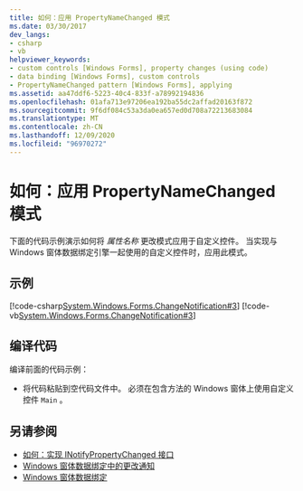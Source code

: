 ```yaml
---
title: 如何：应用 PropertyNameChanged 模式
ms.date: 03/30/2017
dev_langs:
- csharp
- vb
helpviewer_keywords:
- custom controls [Windows Forms], property changes (using code)
- data binding [Windows Forms], custom controls
- PropertyNameChanged pattern [Windows Forms], applying
ms.assetid: aa47ddf6-5223-40c4-833f-a78992194836
ms.openlocfilehash: 01afa713e97206ea192ba55dc2affad20163f872
ms.sourcegitcommit: 9f6df084c53a3da0ea657ed0d708a72213683084
ms.translationtype: MT
ms.contentlocale: zh-CN
ms.lasthandoff: 12/09/2020
ms.locfileid: "96970272"
---
```

# <a name="how-to-apply-the-propertynamechanged-pattern"></a>如何：应用 PropertyNameChanged 模式
下面的代码示例演示如何将 *属性名称* 更改模式应用于自定义控件。 当实现与 Windows 窗体数据绑定引擎一起使用的自定义控件时，应用此模式。  
  
## <a name="example"></a>示例  
 [!code-csharp[System.Windows.Forms.ChangeNotification#3](~/samples/snippets/csharp/VS_Snippets_Winforms/System.Windows.Forms.ChangeNotification/CS/Form1.cs#3)]
 [!code-vb[System.Windows.Forms.ChangeNotification#3](~/samples/snippets/visualbasic/VS_Snippets_Winforms/System.Windows.Forms.ChangeNotification/VB/Form1.vb#3)]  
  
## <a name="compiling-the-code"></a>编译代码  
 编译前面的代码示例：  
  
- 将代码粘贴到空代码文件中。 必须在包含方法的 Windows 窗体上使用自定义控件 `Main` 。  
  
## <a name="see-also"></a>另请参阅

- [如何：实现 INotifyPropertyChanged 接口](how-to-implement-the-inotifypropertychanged-interface.md)
- [Windows 窗体数据绑定中的更改通知](change-notification-in-windows-forms-data-binding.md)
- [Windows 窗体数据绑定](windows-forms-data-binding.md)
